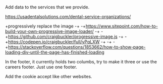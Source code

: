 
Add data to the services that we provide. 

https://usadentalsolutions.com/dental-service-organizations/




+progressively replace the image
-+
-+https://www.sitepoint.com/how-to-build-your-own-progressive-image-loader/
-+
-+https://github.com/craigbuckler/progressive-image.js
-+
-+https://codepen.io/craigbuckler/full/yPqLXW
-+
-+
-+https://stackoverflow.com/questions/1853662/how-to-show-page-loading-div-until-the-page-has-finished-loading


In the footer, it currently holds two columbs, try to make it three or use the careers footer. 
Just use one footer. 


Add the cookie accept like other websites. 

